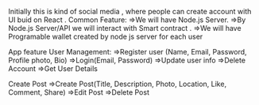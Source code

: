 Initially  this is kind of social media , where people can create account with UI buid on React . 
Common Feature:
=>We will have Node.js Server. 
=>By Node.js Server/API  we will interact with Smart contract .
=>We will have Programable wallet  created by node js server  for each user

App feature
User Management:
=>Register user (Name, Email, Password, Profile photo, Bio)
=>Login(Email, Password)
=>Update user info
=>Delete Account
=>Get User Details

Create Post
=>Create Post(Title, Description, Photo, Location, Like, Comment, Share)
=>Edit Post
=>Delete Post
